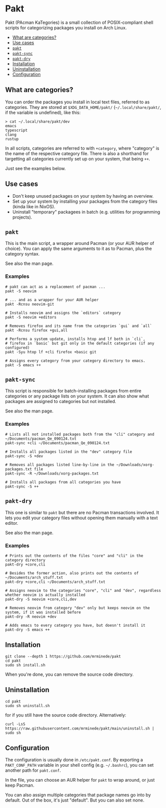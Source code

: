 # Pakt
Pakt (PAcman KaTegories) is a small collection of POSIX-compliant shell scripts for categorizing packages you install on Arch Linux.

- [What are categories?](#what-are-categories)
- [Use cases](#use-cases)
- [`pakt`](#pakt)
- [`pakt-sync`](#pakt-sync)
- [`pakt-dry`](#pakt-dry)
- [Installation](#installation)
- [Uninstallation](#uninstallation)
- [Configuration](#configuration)

## What are categories?
You can order the packages you install in local text files, referred to as categories. They are stored at `$XDG_DATA_HOME/pakt/` (`~/.local/share/pakt/`, if the variable is undefined), like this:

```
> cat ~/.local/share/pakt/dev
emacs
typescript
clang
rustup
```

In all scripts, categories are referred to with `+category`, where "category" is the name of the respective category file.
There is also a shorthand for targetting all categories currently set up on your system, that being `++`.

Just see the examples below.

## Use cases
- Don't keep unused packages on your system by having an overview.
- Set up your system by installing your packages from the category files (kinda like in NixOS).
- Uninstall "temporary" packagees in batch (e.g. utilities for programming projects).

## `pakt`
This is the main script, a wrapper around Pacman (or your AUR helper of choice). You can apply the same arguments to it as to Pacman, plus the category syntax.

See also the man page.

### Examples
```
# pakt can act as a replacement of pacman ...
pakt -S neovim

# ... and as a wrapper for your AUR helper
pakt -Rcnsu neovim-git

# Installs neovim and assigns the `editors` category
pakt -S neovim +editors

# Removes firefox and its name from the categories `gui` and `all`
pakt -Rcnsu firefox +gui,all

# Performs a system update, installs htop and lf both in `cli`,
# firefox in `basic` but git only in the default categories (if any configured)
pakt -Syu htop lf +cli firefox +basic git

# Assigns every category from your category directory to emacs.
pakt -S emacs ++
```

## `pakt-sync`
This script is responsible for batch-installing packages from entire categories or any package lists on your system. It can also show what packages are assigned to categories but not installed.

See also the man page.

### Examples
```
# Lists all not installed packages both from the "cli" category and ~/Documents/pacman_Qe_090124.txt
pakt-sync +cli ~/Documents/pacman_Qe_090124.txt

# Installs all packages listed in the "dev" category file
pakt-sync -S +dev

# Removes all packages listed line-by-line in the ~/Downloads/xorg-packages.txt file
pakt-sync -R ~/Downloads/xorg-packages.txt

# Installs all packages from all categories you have
pakt-sync -S ++
```

## `pakt-dry`
This one is similar to `pakt` but there are no Pacman transactions involved. It lets you edit your category files without opening them manually with a text editor.

See also the man page.

### Examples
```
# Prints out the contents of the files "core" and "cli" in the category directory
pakt-dry +core,cli

# Besides the former action, also prints out the contents of ~/Documents/arch_stuff.txt
pakt-dry +core,cli ~/Documents/arch_stuff.txt

# Assigns neovim to the categories "core", "cli" and "dev", regardless whether neovim is actually installed
pakt-dry -S neovim +core,cli,dev

# Removes neovim from category "dev" only but keeps neovim on the system, if it was installed before
pakt-dry -R neovim +dev

# Adds emacs to every category you have, but doesn't install it
pakt-dry -S emacs ++
```

## Installation
```
git clone --depth 1 https://github.com/mrminede/pakt
cd pakt
sudo sh install.sh
```

When you're done, you can remove the source code directory.

## Uninstallation
```
cd pakt
sudo sh uninstall.sh
```

for if you still have the source code directory. Alternatively:

```
curl -LsS https://raw.githubusercontent.com/mrminede/pakt/main/uninstall.sh | sudo sh
```

## Configuration
The configuration is usually done in `/etc/pakt.conf`. By exporting a `PAKT_CONF_PATH` variable in your shell config (e.g. `~/.bashrc`), you can set another path for `pakt.conf`.

In the file, you can choose an AUR helper for `pakt` to wrap around, or just keep Pacman.

You can also assign multiple categories that package names go into by default. Out of the box, it's just "default". But you can also set none.
